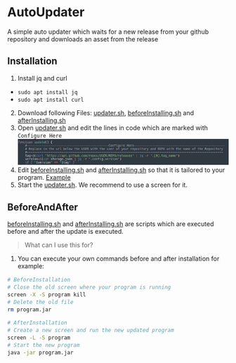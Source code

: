 # AutoUpdater
A simple auto updater which waits for a new release from your github repository and downloads an asset from the release

## Installation
1. Install jq and curl
  - `sudo apt install jq`
  - `sudo apt install curl`
2. Download following Files: [updater.sh](updater.sh), [beforeInstalling.sh](beforeInstalling.sh) and [afterInstalling.sh](afterInstalling.sh)
3. Open [updater.sh](updater.sh) and edit the lines in code which are marked with `Configure Here` ![Configure Here Example](images/configureHere)
4. Edit [beforeInstalling.sh](beforeInstalling.sh) and [afterInstalling.sh](afterInstalling.sh) so that it is tailored to your program. [Example](#BeforeAndAfter)
5. Start the [updater.sh](updater.sh). We recommend to use a screen for it.

## BeforeAndAfter
[beforeInstalling.sh](beforeInstalling.sh) and [afterInstalling.sh](afterInstalling.sh) are scripts which are executed before and after the update is executed.
> What can I use this for?
1. You can execute your own commands before and after installation for example:
```bash
# BeforeInstallation
# Close the old screen where your program is running
screen -X -S program kill
# Delete the old file
rm program.jar
```

```bash
# AfterInstallation
# Create a new screen and run the new updated program
screen -L -S program
# Start the new program
java -jar program.jar
```
